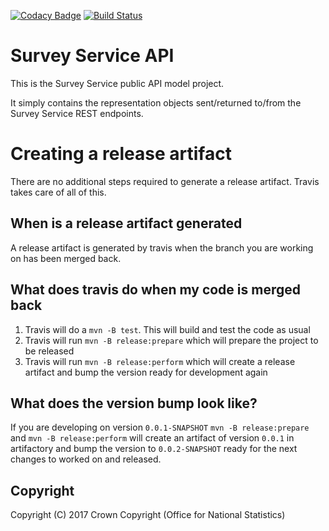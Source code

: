 [![Codacy Badge](https://api.codacy.com/project/badge/Grade/f2fbcb5e554b4bfe8176b191af662f3f)](https://www.codacy.com/app/sdcplatform/rm-surveysvc-api?utm_source=github.com&amp;utm_medium=referral&amp;utm_content=ONSdigital/rm-surveysvc-api&amp;utm_campaign=Badge_Grade)
[![Build Status](https://travis-ci.org/ONSdigital/rm-surveysvc-api.svg?branch=master)](https://travis-ci.org/ONSdigital/rm-surveysvc-api)

# Survey Service API
This is the Survey Service public API model project.

It simply contains the representation objects sent/returned to/from the Survey Service REST endpoints.

# Creating a release artifact
There are no additional steps required to generate a release artifact. Travis takes care of all of this.

## When is a release artifact generated
A release artifact is generated by travis when the branch you are working on has been merged back.

## What does travis do when my code is merged back
1. Travis will do a `mvn -B test`. This will build and test the code as usual
1. Travis will run `mvn -B release:prepare` which will prepare the project to be released
1. Travis will run `mvn -B release:perform` which will create a release artifact and bump the version ready for development again

## What does the version bump look like?
If you are developing on version `0.0.1-SNAPSHOT` `mvn -B release:prepare` and `mvn -B release:perform` will create an artifact of version `0.0.1` in artifactory and bump the version to `0.0.2-SNAPSHOT` ready for the next changes to worked on and released.

## Copyright
Copyright (C) 2017 Crown Copyright (Office for National Statistics)
